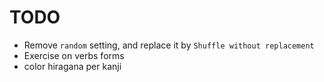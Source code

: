 # TODO
- Remove `random` setting, and replace it by `Shuffle without replacement`
- Exercise on verbs forms 
- color hiragana per kanji
